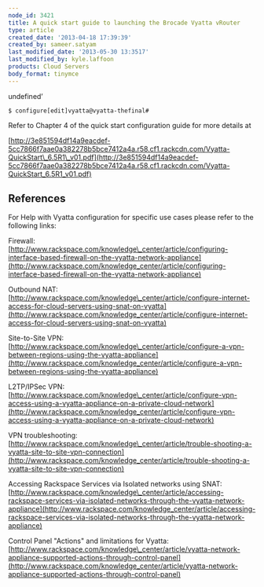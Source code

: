 ```yaml
---
node_id: 3421
title: A quick start guide to launching the Brocade Vyatta vRouter
type: article
created_date: '2013-04-18 17:39:39'
created_by: sameer.satyam
last_modified_date: '2013-05-30 13:3517'
last_modified_by: kyle.laffoon
products: Cloud Servers
body_format: tinymce
---
```


undefined&rsquo;

    $ configure[edit]vyatta@vyatta-thefinal#

Refer to Chapter 4 of the quick start configuration guide for more
details at[\
](http://bit.ly/ZrdYHq)

[http://3e851594df14a9eacdef-5cc7866f7aae0a382278b5bce7412a4a.r58.cf1.rackcdn.com/Vyatta-QuickStart\_6.5R1\_v01.pdf](http://3e851594df14a9eacdef-5cc7866f7aae0a382278b5bce7412a4a.r58.cf1.rackcdn.com/Vyatta-QuickStart_6.5R1_v01.pdf)

 

References
----------

For Help with Vyatta configuration for specific use cases please refer
to the following links: 

Firewall: [http://www.rackspace.com/knowledge\_center/article/configuring-interface-based-firewall-on-the-vyatta-network-appliance](http://www.rackspace.com/knowledge_center/article/configuring-interface-based-firewall-on-the-vyatta-network-appliance)

Outbound
NAT: [http://www.rackspace.com/knowledge\_center/article/configure-internet-access-for-cloud-servers-using-snat-on-vyatta](http://www.rackspace.com/knowledge_center/article/configure-internet-access-for-cloud-servers-using-snat-on-vyatta)

Site-to-Site
VPN: [http://www.rackspace.com/knowledge\_center/article/configure-a-vpn-between-regions-using-the-vyatta-appliance](http://www.rackspace.com/knowledge_center/article/configure-a-vpn-between-regions-using-the-vyatta-appliance)

L2TP/IPSec
VPN: [http://www.rackspace.com/knowledge\_center/article/configure-vpn-access-using-a-vyatta-appliance-on-a-private-cloud-network](http://www.rackspace.com/knowledge_center/article/configure-vpn-access-using-a-vyatta-appliance-on-a-private-cloud-network)

VPN
troubleshooting: [http://www.rackspace.com/knowledge\_center/article/trouble-shooting-a-vyatta-site-to-site-vpn-connection](http://www.rackspace.com/knowledge_center/article/trouble-shooting-a-vyatta-site-to-site-vpn-connection)

Accessing Rackspace Services via Isolated networks using
SNAT: [http://www.rackspace.com/knowledge\_center/article/accessing-rackspace-services-via-isolated-networks-through-the-vyatta-network-appliance](http://www.rackspace.com/knowledge_center/article/accessing-rackspace-services-via-isolated-networks-through-the-vyatta-network-appliance)

Control Panel "Actions" and limitations for
Vyatta: [http://www.rackspace.com/knowledge\_center/article/vyatta-network-appliance-supported-actions-through-control-panel](http://www.rackspace.com/knowledge_center/article/vyatta-network-appliance-supported-actions-through-control-panel)



